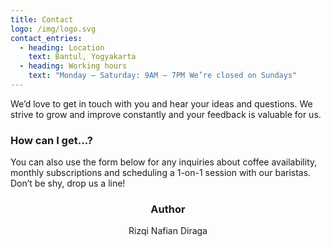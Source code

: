```yaml
---
title: Contact
logo: /img/logo.svg
contact_entries:
  - heading: Location
    text: Bantul, Yogyakarta
  - heading: Working hours
    text: "Monday – Saturday: 9AM – 7PM We’re closed on Sundays"
---
```

We’d love to get in touch with you and hear your ideas and
questions. We strive to grow and improve constantly and your feedback
is valuable for us.

<h3 class="f4 b lh-title mb2">How can I get…?</h3>

You can also use the form below for any inquiries about coffee
availability, monthly subscriptions and scheduling a 1-on-1 session
with our baristas. Don’t be shy, drop us a line!

<h3 align="center" class="f4 b lh-title mb2">Author</h3>

<p align="center">Rizqi Nafian Diraga</p>